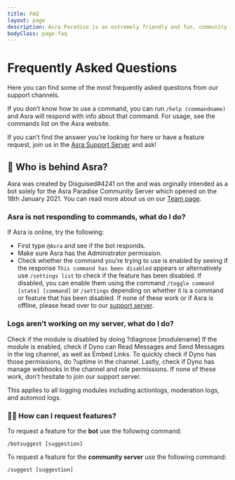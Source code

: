 ```yaml
---
title: FAQ
layout: page
description: Asra Paradise is an extremely friendly and fun, community discord server with active voice and text channels. Our mission is to make an amazing community server and provide the perfect place to make friends and meet new people.
bodyClass: page-faq
---
```


# Frequently Asked Questions

Here you can find some of the most frequently asked questions from our support channels.

If you don’t know how to use a command, you can run `/help (commandname)` and Asra will respond with info about that command. For usage, see the commands list on the Asra website.

If you can’t find the answer you’re looking for here or have a feature request, join us in the [Asra Support Server](https://asraparadise.github.io/support) and ask!


## 👋 Who is behind Asra?

Asra was created by Disguised#4241 on the and was orginally intended as a bot solely for the Asra Paradise Community Server which opened on the 18th January 2021.
You can read more about us on our [Team page](https://asraparadise.github.io/team).


### Asra is not responding to commands, what do I do?

If Asra is online, try the following:

- First type `@Asra` and see if the bot responds.
- Make sure Asra has the Administrator permission.
- Check whether the command you’re trying to use is enabled by seeing if the response `This command has been disabled` appears or alternatively use `/settings list` to check if the feature has been disabled. If disabled, you can enable them using the command `/toggle command [state] [command]` or `/settings` depending on whether it is a command or feature that has been disabled.
If none of these work or if Asra is offline, please head over to our [support server](https://asraparadise.github.io/support).


### Logs aren’t working on my server, what do I do?
Check if the module is disabled by doing ?diagnose [modulename]
If the module is enabled, check if Dyno can Read Messages and Send Messages in the log channel, as well as Embed Links. To quickly check if Dyno has those permissions, do ?uptime in the channel.
Lastly, check if Dyno has manage webhooks in the channel and role permissions.
If none of these work, don’t hesitate to join our support server.

This applies to all logging modules including actionlogs, moderation logs, and automod logs.


### 👨‍💻 How can I request features?

To request a feature for the **bot** use the following command:

`/botsuggest [suggestion]`

To request a feature for the **community server** use the following command:

`/suggest [suggestion]`